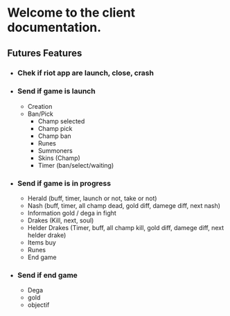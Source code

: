# Welcome to the **client** documentation.

## Futures Features
- ### Chek if riot app are **launch**, **close**, **crash**

- ### Send if game is launch
  - Creation
  - Ban/Pick
    - Champ selected
    - Champ pick
    - Champ ban
    - Runes 
    - Summoners
    - Skins (Champ)
    - Timer (ban/select/waiting)

- ### Send if game is in progress
  - Herald (buff, timer, launch or not, take or not)
  - Nash (buff, timer, all champ dead, gold diff, damege diff, next nash)
  - Information gold / dega in fight
  - Drakes (Kill, next, soul)
  - Helder Drakes (Timer, buff, all champ kill, gold diff, damege diff, next helder drake)
  - Items buy
  - Runes
  - End game

- ### Send if end game
  - Dega
  - gold
  - objectif
